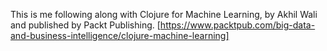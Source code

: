 This is me following along with Clojure for Machine Learning, by Akhil Wali and published by Packt Publishing. [https://www.packtpub.com/big-data-and-business-intelligence/clojure-machine-learning]
